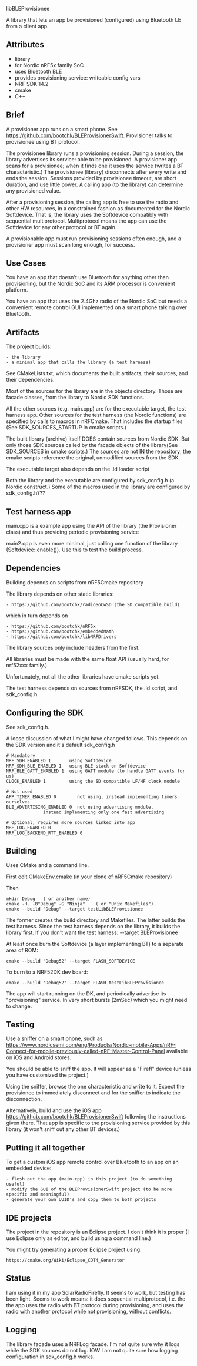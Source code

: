 libBLEProvisionee

A library that lets an app be provisioned (configured) using Bluetooth LE from a client app.

Attributes
-
   - library
   - for Nordic nRF5x family SoC
   - uses Bluetooth BLE
   - provides provisioning service: writeable config vars
   - NRF SDK 14.2
   - cmake
   - C++

Brief
-

A provisioner app runs on a smart phone.  See https://github.com/bootchk/BLEProvisionerSwift.  Provisioner talks to provisionee using BT protocol.

The provisionee library runs a provisioning session.
During a session, the library advertises its service: able to be provisioned.
A provisioner app scans for a provisionee; when it finds one it uses the service (writes a BT characteristic.)
The provisionee (library) disconnects after every write and ends the session.
Sessions provided by provisionee timeout, are short duration, and use little power.
A calling app (to the library) can determine any provisioned value.

After a provisioning session, the calling app is free to use the radio and other HW resources,
in a constrained fashion as documented for the Nordic Softdevice.
That is, the library uses the Softdevice compatibly with sequential multiprotocol.
Multiprotocol means the app can use the Softdevice for any other protocol or BT again.

A provisionable app must run provisioning sessions often enough,
and a provisioner app must scan long enough,
for success.

Use Cases
-

You have an app that doesn't use Bluetooth for anything other than provisioning, but the Nordic SoC and its ARM processor is convenient platform.

You have an app that uses the 2.4Ghz radio of the Nordic SoC but needs a convenient remote control GUI implemented on a smart phone talking over Bluetooth.

Artifacts
-

The project builds:

    - the library
    - a minimal app that calls the library (a test harness)
    
See CMakeLists.txt, which documents the built artifacts, their sources, and their dependencies.

Most of the sources for the library are in the objects directory.
Those are facade classes, from the library to Nordic SDK functions.

All the other sources (e.g. main.cpp) are for the executable target, the test harness app.
Other sources for the test harness (the Nordic functions) are specified by calls to macros in nRFCmake.
That includes the startup files (See SDK_SOURCES_STARTUP in cmake scripts.)

The built library (archive) itself DOES contain sources from Nordic SDK.
But only those SDK sources called by the facade objects of the library(See SDK_SOURCES in cmake scripts.)
The sources are not IN the repository; the cmake scripts reference the original, unmodified sources from the SDK. 

The executable target also depends on the .ld loader script

Both the library and the executable are configured by sdk_config.h (a Nordic construct.)
Some of the macros used in the library are configured by sdk_config.h???

Test harness app
-

main.cpp is a example app using the API of the library (the Provisioner class) and thus providing 
periodic provisioning service

main2.cpp is even more minimal, just calling one function of the library (Softdevice::enable()).
Use this to test the build process.

Dependencies
-

Building depends on scripts from nRF5Cmake repository

The library depends on other static libraries:

    - https://github.com/bootchk/radioSoCwSD (the SD compatible build)
    
which in turn depends on

    - https://github.com/bootchk/nRF5x
    - https://github.com/bootchk/embeddedMath
    - https://github.com/bootchk/libNRFDrivers
    
The library sources only include headers from the first.

All libraries must be made with the same float API (usually hard, for nrf52xxx family.)

Unfortunately, not all the other libraries have cmake scripts yet.

The test harness depends on sources from nRFSDK, the .ld script, and sdk_config.h


Configuring the SDK
-

See sdk_config.h.

A loose discussion of what I might have changed follows.  This depends on the SDK version and it's default sdk_config.h

    # Mandatory
    NRF_SDH_ENABLED 1		using Softdevice
    NRF_SDH_BLE_ENABLED 1   using BLE stack on Softdevice
    NRF_BLE_GATT_ENABLED 1  using GATT module (to handle GATT events for us)
    CLOCK_ENABLED 1         using the SD compatible LF/HF clock module

    # Not used
    APP_TIMER_ENABLED 0        not using, instead implementing timers ourselves
    BLE_ADVERTISING_ENABLED 0  not using advertising module,
                  instead implementing only one fast advertising
                  
    # Optional, requires more sources linked into app              
    NRF_LOG_ENABLED 0
    NRF_LOG_BACKEND_RTT_ENABLED 0


Building
-

Uses CMake and a command line.

First edit CMakeEnv.cmake (in your clone of nRF5Cmake repository)

Then

    mkdir Debug   ( or another name)
    cmake -H. -B"Debug" -G "Ninja"    ( or "Unix Makefiles")
    cmake --build "Debug" --target testLibBLEProvisionee

The former creates the build directory and Makefiles.
The latter builds the test harness.
Since the test harness depends on the library, it builds the library first.
If you don't want the test harness:  --target BLEProvisionee

At least once burn the Softdevice (a layer implementing BT) to a separate area of ROM:

    cmake --build "Debug52" --target FLASH_SOFTDEVICE
    
To burn to a NRF52DK dev board:

    cmake --build "Debug52" --target FLASH_testLibBLEProvisionee
    
The app will start running on the DK, and periodically advertise its "provisioning" service.
In very short bursts (2mSec) which you might need to change.

Testing
-

Use a sniffer on a smart phone, such as  https://www.nordicsemi.com/eng/Products/Nordic-mobile-Apps/nRF-Connect-for-mobile-previously-called-nRF-Master-Control-Panel available on iOS and Android stores.

You should be able to sniff the app.  It will appear as a "Firefl" device (unless you have customized the project.)

Using the sniffer, browse the one characteristic and write to it.  Expect the provisionee to immediately disconnect and for the sniffer to indicate the disconnection.

Alternatively, build and use the iOS app https://github.com/bootchk/BLEProvisionerSwift following the instructions given there.  That app is specific to the provisioning service provided by this library (it won't sniff out any other BT devices.)

Putting it all together
-

To get a custom iOS app remote control over Bluetooth to an app on an embedded device:

    - flesh out the app (main.cpp) in this project (to do something useful)
    - modify the GUI of the BLEProvisionerSwift project (to be more specific and meaningful)
    - generate your own UUID's and copy them to both projects


IDE projects
-

The project in the repository is an Eclipse project.
I don't think it is proper (I use Eclipse only as editor, and build using a command line.)

You might try generating a proper Eclipse project using:

    https://cmake.org/Wiki/Eclipse_CDT4_Generator
    

Status
-

I am using it in my app SolarRadioFirefly.  It seems to work, but testing has been light.  Seems to work means:  it does sequential multiprotocol, i.e. the the app uses the radio with BT protocol during provisioning, and uses the radio with another protocol while not provisioning, without conflicts.

Logging
-

The library facade uses a NRFLog facade.  I'm not quite sure why it logs while the SDK sources do not log.  IOW I am not quite sure how logging configuration in sdk_config.h works.
    
